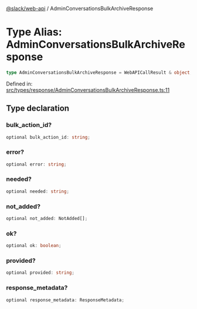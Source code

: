 [@slack/web-api](../index.md) / AdminConversationsBulkArchiveResponse

# Type Alias: AdminConversationsBulkArchiveResponse

```ts
type AdminConversationsBulkArchiveResponse = WebAPICallResult & object;
```

Defined in: [src/types/response/AdminConversationsBulkArchiveResponse.ts:11](https://github.com/slackapi/node-slack-sdk/blob/main/packages/web-api/src/types/response/AdminConversationsBulkArchiveResponse.ts#L11)

## Type declaration

### bulk\_action\_id?

```ts
optional bulk_action_id: string;
```

### error?

```ts
optional error: string;
```

### needed?

```ts
optional needed: string;
```

### not\_added?

```ts
optional not_added: NotAdded[];
```

### ok?

```ts
optional ok: boolean;
```

### provided?

```ts
optional provided: string;
```

### response\_metadata?

```ts
optional response_metadata: ResponseMetadata;
```
